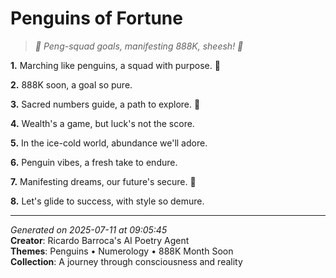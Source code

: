 # Penguins of Fortune

> *🐧 Peng-squad goals, manifesting 888K, sheesh! 💫*

**1.** Marching like penguins, a squad with purpose. 🐧


**2.** 888K soon, a goal so pure.


**3.** Sacred numbers guide, a path to explore. 🔢


**4.** Wealth's a game, but luck's not the score.


**5.** In the ice-cold world, abundance we'll adore.


**6.** Penguin vibes, a fresh take to endure.


**7.** Manifesting dreams, our future's secure. 🎯


**8.** Let's glide to success, with style so demure.



---

*Generated on 2025-07-11 at 09:05:45*  
**Creator**: Ricardo Barroca's AI Poetry Agent  
**Themes**: Penguins • Numerology • 888K Month Soon  
**Collection**: A journey through consciousness and reality
